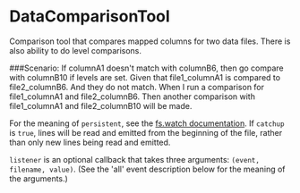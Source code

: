 # DataComparisonTool
Comparison tool that compares mapped columns for two data files.  There is also ability to do level comparisons. 

###Scenario: If columnA1 doesn't match with columnB6, then go compare with columnB10 if levels are set.
Given that file1_columnA1 is compared to file2_columnB6.
And they do not match.
When I run a comparison for file1_columnA1 and file2_columnB6.
Then another comparison with file1_columnA1 and file2_columnB10 will be made.

For the meaning of `persistent`, see the [fs.watch documentation](http://nodejs.org/docs/latest/api/fs.html#fs.watch). If `catchup` is `true`, lines will be read and emitted from the beginning of the file, rather than only new lines being read and emitted.

`listener` is an optional callback that takes three arguments: `(event, filename, value)`. (See the 'all' event description below for the meaning of the arguments.)

